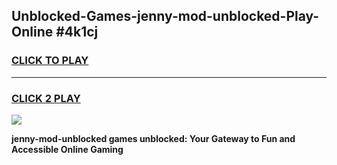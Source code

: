 
## Unblocked-Games-jenny-mod-unblocked-Play-Online #4k1cj
<h3>
<a href="https://news.freeplayer.one?title=jenny-mod-unblocked&ref=3">CLICK TO PLAY</a></h3>
<hr>

<h3>
<a href="https://news.freeplayer.one?title=jenny-mod-unblocked&ref=3">CLICK 2 PLAY</a>
  
</h3>

<a href="https://news.freeplayer.one?title=jenny-mod-unblocked&ref=3"><img src="https://clearcache.store/games.png"></a>


**jenny-mod-unblocked games unblocked: Your Gateway to Fun and Accessible Online Gaming**
